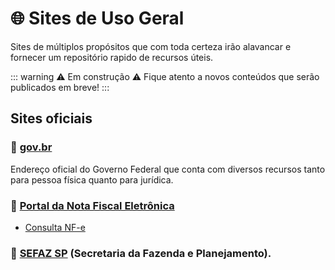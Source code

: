 # 🌐 Sites de Uso Geral

Sites de múltiplos propósitos que com toda certeza irão alavancar e fornecer um repositório rapido de recursos úteis.

::: warning ⚠️ Em construção ⚠️
Fique atento a novos conteúdos que serão publicados em breve!
:::

## Sites oficiais

### 🔗 [gov.br](https://gov.br)
Endereço oficial do Governo Federal que conta com diversos recursos tanto para pessoa física quanto para jurídica.


### 🔗 [Portal da Nota Fiscal Eletrônica](https://nfe.fazenda.gov.br)
 - [Consulta NF-e](https://www.nfe.fazenda.gov.br/portal/consultaRecaptcha.aspx?tipoConsulta=resumo&tipoConteudo=7PhJ+gAVw2g=&AspxAutoDetectCookieSupport=1)


### 🔗 [SEFAZ SP](https://portal.fazenda.sp.gov.br) (Secretaria da Fazenda e Planejamento).

